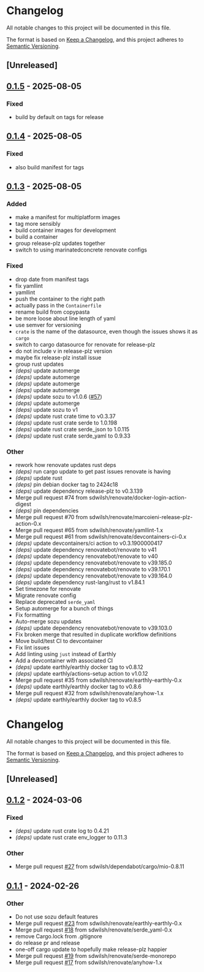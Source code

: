 # Changelog

All notable changes to this project will be documented in this file.

The format is based on [Keep a Changelog](https://keepachangelog.com/en/1.0.0/),
and this project adheres to [Semantic Versioning](https://semver.org/spec/v2.0.0.html).

## [Unreleased]

## [0.1.5](https://github.com/sdwilsh/jellyfin-remote-proxy/compare/v0.1.4...v0.1.5) - 2025-08-05

### Fixed

- build by default on tags for release

## [0.1.4](https://github.com/sdwilsh/jellyfin-remote-proxy/compare/v0.1.3...v0.1.4) - 2025-08-05

### Fixed

- also build manifest for tags

## [0.1.3](https://github.com/sdwilsh/jellyfin-remote-proxy/compare/v0.1.2...v0.1.3) - 2025-08-05

### Added

- make a manifest for multiplatform images
- tag more sensibly
- build container images for development
- build a container
- group release-plz updates together
- switch to using marinatedconcrete renovate configs

### Fixed

- drop date from manifest tags
- fix yamllint
- yamllint
- push the container to the right path
- actually pass in the `Containerfile`
- rename build from copypasta
- be more loose about line length of yaml
- use semver for versioning
- `crate` is the name of the datasource, even though the issues shows it as `cargo`
- switch to cargo datasource for renovate for release-plz
- do not include v in release-plz version
- maybe fix release-plz install issue
- group rust updates
- *(deps)* update automerge
- *(deps)* update automerge
- *(deps)* update automerge
- *(deps)* update automerge
- *(deps)* update sozu to v1.0.6 ([#57](https://github.com/sdwilsh/jellyfin-remote-proxy/pull/57))
- *(deps)* update automerge
- *(deps)* update sozu to v1
- *(deps)* update rust crate time to v0.3.37
- *(deps)* update rust crate serde to 1.0.198
- *(deps)* update rust crate serde_json to 1.0.115
- *(deps)* update rust crate serde_yaml to 0.9.33

### Other

- rework how renovate updates rust deps
- *(deps)* run cargo update to get past issues renovate is having
- *(deps)* update rust
- *(deps)* pin debian docker tag to 2424c18
- *(deps)* update dependency release-plz to v0.3.139
- Merge pull request #74 from sdwilsh/renovate/docker-login-action-digest
- *(deps)* pin dependencies
- Merge pull request #70 from sdwilsh/renovate/marcoieni-release-plz-action-0.x
- Merge pull request #65 from sdwilsh/renovate/yamllint-1.x
- Merge pull request #61 from sdwilsh/renovate/devcontainers-ci-0.x
- *(deps)* update devcontainers/ci action to v0.3.1900000417
- *(deps)* update dependency renovatebot/renovate to v41
- *(deps)* update dependency renovatebot/renovate to v40
- *(deps)* update dependency renovatebot/renovate to v39.185.0
- *(deps)* update dependency renovatebot/renovate to v39.170.1
- *(deps)* update dependency renovatebot/renovate to v39.164.0
- *(deps)* update dependency rust-lang/rust to v1.84.1
- Set timezone for renovate
- Migrate renovate config
- Replace deprecated `serde_yaml`
- Setup automerge for a bunch of things
- Fix formatting
- Auto-merge sozu updates
- *(deps)* update dependency renovatebot/renovate to v39.103.0
- Fix broken merge that resulted in duplicate workflow definitions
- Move build/test CI to devcontainer
- Fix lint issues
- Add linting using `just` instead of Earthly
- Add a devcontainer with associated CI
- *(deps)* update earthly/earthly docker tag to v0.8.12
- *(deps)* update earthly/actions-setup action to v1.0.12
- Merge pull request #35 from sdwilsh/renovate/earthly-earthly-0.x
- *(deps)* update earthly/earthly docker tag to v0.8.6
- Merge pull request #32 from sdwilsh/renovate/anyhow-1.x
- *(deps)* update earthly/earthly docker tag to v0.8.5
# Changelog
All notable changes to this project will be documented in this file.

The format is based on [Keep a Changelog](https://keepachangelog.com/en/1.0.0/),
and this project adheres to [Semantic Versioning](https://semver.org/spec/v2.0.0.html).

## [Unreleased]

## [0.1.2](https://github.com/sdwilsh/jellyfin-remote-proxy/compare/v0.1.1...v0.1.2) - 2024-03-06

### Fixed
- *(deps)* update rust crate log to 0.4.21
- *(deps)* update rust crate env_logger to 0.11.3

### Other
- Merge pull request [#27](https://github.com/sdwilsh/jellyfin-remote-proxy/pull/27) from sdwilsh/dependabot/cargo/mio-0.8.11

## [0.1.1](https://github.com/sdwilsh/jellyfin-remote-proxy/compare/v0.1.0...v0.1.1) - 2024-02-26

### Other
- Do not use sozu default features
- Merge pull request [#23](https://github.com/sdwilsh/jellyfin-remote-proxy/pull/23) from sdwilsh/renovate/earthly-earthly-0.x
- Merge pull request [#18](https://github.com/sdwilsh/jellyfin-remote-proxy/pull/18) from sdwilsh/renovate/serde_yaml-0.x
- remove Cargo.lock from .gitignore
- do release pr and release
- one-off cargo update to hopefully make release-plz happier
- Merge pull request [#19](https://github.com/sdwilsh/jellyfin-remote-proxy/pull/19) from sdwilsh/renovate/serde-monorepo
- Merge pull request [#17](https://github.com/sdwilsh/jellyfin-remote-proxy/pull/17) from sdwilsh/renovate/anyhow-1.x
